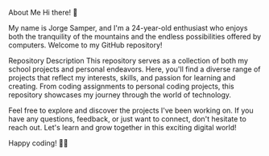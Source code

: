 About Me
Hi there! 👋

My name is Jorge Samper, and I'm a 24-year-old enthusiast who enjoys both the tranquility of the mountains and the endless possibilities offered by computers. Welcome to my GitHub repository!

Repository Description
This repository serves as a collection of both my school projects and personal endeavors. Here, you'll find a diverse range of projects that reflect my interests, skills, and passion for learning and creating. From coding assignments to personal coding projects, this repository showcases my journey through the world of technology.

Feel free to explore and discover the projects I've been working on. If you have any questions, feedback, or just want to connect, don't hesitate to reach out. Let's learn and grow together in this exciting digital world!

Happy coding! 🚀🌟
